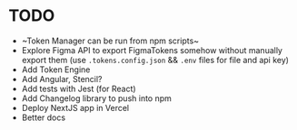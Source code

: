 # TODO

- ~Token Manager can be run from npm scripts~
- Explore Figma API to export FigmaTokens somehow without manually export them (use `.tokens.config.json` && `.env` files for file and api key)
- Add Token Engine
- Add Angular, Stencil?
- Add tests with Jest (for React)
- Add Changelog library to push into npm
- Deploy NextJS app in Vercel
- Better docs

